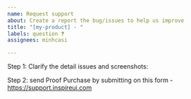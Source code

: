 ```yaml
---
name: Request support
about: Create a report the bug/issues to help us improve
title: "[my-product] - "
labels: question ❓
assignees: minhcasi

---
```


Step 1: Clarify the detail issues and screenshots:



Step 2: send Proof Purchase by submitting on this form - https://support.inspireui.com
